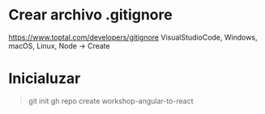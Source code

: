 # Crear archivo .gitignore
https://www.toptal.com/developers/gitignore
VisualStudioCode, Windows, macOS, Linux, Node -> Create
# Inicialuzar
>git init
>gh repo create workshop-angular-to-react
